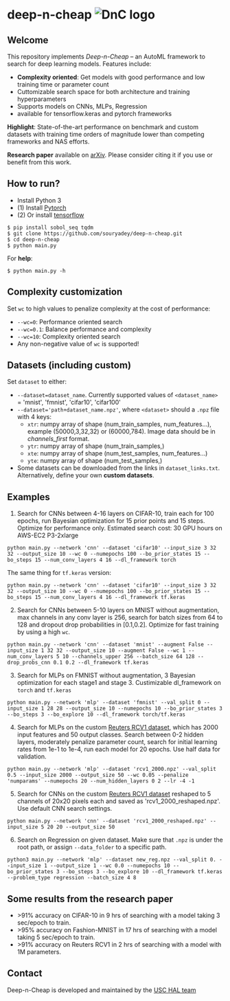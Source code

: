 # deep-n-cheap ![DnC logo](/dnc_logo.png)

## Welcome
This repository implements _Deep-n-Cheap_ – an AutoML framework to search for deep learning models. Features include:
- **Complexity oriented**: Get models with good performance and low training time or parameter count
- Cuttomizable search space for both architecture and training hyperparameters
- Supports models on CNNs, MLPs, Regression
- available for tensorflow.keras and pytorch frameworks

**Highlight**: State-of-the-art performance on benchmark and custom datasets with training time orders of magnitude lower than competing frameworks and NAS efforts.

**Research paper** available on [arXiv](https://arxiv.org/abs/2004.00974). Please consider citing it if you use or benefit from this work.

## How to run?
- Install Python 3
- (1) Install [Pytorch](https://pytorch.org/)
- (2) Or install [tensorflow](https://www.tensorflow.org/)

```
$ pip install sobol_seq tqdm
$ git clone https://github.com/souryadey/deep-n-cheap.git
$ cd deep-n-cheap
$ python main.py
```

For **help**:
```
$ python main.py -h
```

## Complexity customization
Set `wc` to high values to penalize complexity at the cost of performance:
- `--wc=0`: Performance oriented search
- `--wc=0.1`: Balance performance and complexity
- `--wc=10`: Complexity oriented search
- Any non-negative value of `wc` is supported!

## Datasets (including custom)
Set `dataset` to either:
- `--dataset=dataset_name`. Currently supported values of `<dataset_name>` = 'mnist', 'fmnist', 'cifar10', 'cifar100'
- `--dataset='path+dataset_name.npz'`, where `<dataset>` should a `.npz` file with 4 keys:
	- `xtr`: numpy array of shape (num_train_samples, num_features...), example (50000,3,32,32) or (60000,784). Image data should be in _channels_first_ format.
	- `ytr`: numpy array of shape (num_train_samples,)
	- `xte`: numpy array of shape (num_test_samples, num_features...)
	- `yte`: numpy array of shape (num_test_samples,)
- Some datasets can be downloaded from the links in `dataset_links.txt`. Alternatively, define your own **custom datasets**.

## Examples
1. Search for CNNs between 4-16 layers on CIFAR-10, train each for 100 epochs, run Bayesian optimization for 15 prior points and 15 steps. Optimize for performance only. Estimated search cost: 30 GPU hours on AWS-EC2 P3-2xlarge
```
python main.py --network 'cnn' --dataset 'cifar10' --input_size 3 32 32 --output_size 10 --wc 0 --numepochs 100 --bo_prior_states 15 --bo_steps 15 --num_conv_layers 4 16 --dl_framework torch
```
The same thing for `tf.keras` version:
```
python main.py --network 'cnn' --dataset 'cifar10' --input_size 3 32 32 --output_size 10 --wc 0 --numepochs 100 --bo_prior_states 15 --bo_steps 15 --num_conv_layers 4 16 --dl_framework tf.keras
```

2. Search for CNNs between 5-10 layers on MNIST without augmentation, max channels in any conv layer is 256, search for batch sizes from 64 to 128 and dropout drop probabilities in [0.1,0.2]. Optimize for fast training by using a high `wc`.
```
python main.py --network 'cnn' --dataset 'mnist' --augment False --input_size 1 32 32 --output_size 10 --augment False --wc 1 --num_conv_layers 5 10 --channels_upper 256 --batch_size 64 128 --drop_probs_cnn 0.1 0.2 --dl_framework tf.keras
```

3. Search for MLPs on FMNIST without augmentation, 3 Bayesian optimization for each stage1 and stage 3. Custimizable dl_framework on `torch` and `tf.keras`
```
python main.py --network 'mlp' --dataset 'fmnist' --val_split 0 --input_size 1 28 28 --output_size 10 --numepochs 10 --bo_prior_states 3 --bo_steps 3 --bo_explore 10 --dl_framework torch/tf.keras
```

4. Search for MLPs on the custom [Reuters RCV1 dataset](https://ieeexplore.ieee.org/document/8689061), which has 2000 input features and 50 output classes. Search between 0-2 hidden layers, moderately penalize parameter count, search for initial learning rates from 1e-1 to 1e-4, run each model for 20 epochs. Use half data for validation.
```
python main.py --network 'mlp' --dataset 'rcv1_2000.npz' --val_split 0.5 --input_size 2000 --output_size 50 --wc 0.05 --penalize 'numparams' --numepochs 20 --num_hidden_layers 0 2 --lr -4 -1
```

5. Search for CNNs on the custom [Reuters RCV1 dataset](https://ieeexplore.ieee.org/document/8689061) reshaped to 5 channels of 20x20 pixels each and saved as 'rcv1_2000_reshaped.npz'. Use default CNN search settings.
```
python main.py --network 'cnn' --dataset 'rcv1_2000_reshaped.npz' --input_size 5 20 20 --output_size 50
```

6. Search on Regression on given dataset. Make sure that `.npz` is under the root path, or assign `--data_folder` to a specific path.
```
python3 main.py --network 'mlp' --dataset new_reg.npz --val_split 0. --input_size 1 --output_size 1 --wc 0.0 --numepochs 10 --bo_prior_states 3 --bo_steps 3 --bo_explore 10 --dl_framework tf.keras --problem_type regression --batch_size 4 8
```

## Some results from the research paper
- &gt;91% accuracy on CIFAR-10 in 9 hrs of searching with a model taking 3 sec/epoch to train.
- &gt;95% accuracy on Fashion-MNIST in 17 hrs of searching with a model taking 5 sec/epoch to train.
- &gt;91% accuracy on Reuters RCV1 in 2 hrs of searching with a model with 1M parameters.

## Contact
Deep-n-Cheap is developed and maintained by the [USC HAL team](https://hal.usc.edu/)
